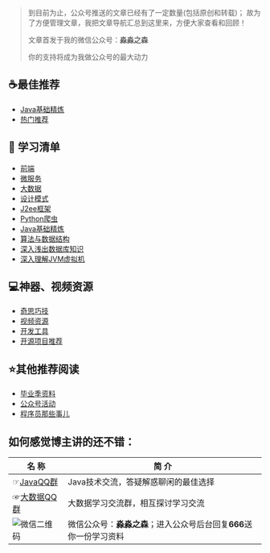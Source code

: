 > 到目前为止，公众号推送的文章已经有了一定数量(包括原创和转载)；
> 故为了方便管理文章，我把文章导航汇总到这里来，方便大家查看和回顾！
>
> 文章首发于我的微信公众号：**淼淼之森**
>
> 你的支持将成为我做公众号的最大动力

## :coffee:最佳推荐 ##
- [Java基础精炼](src/best_recommendation/list_java_base.md)
- [热门推荐](src/best_recommendation/list_hot.md)

## :page_facing_up: 学习清单 ##
- [前端](src/list/list_before.md)
- [微服务](src/list/list_java_microservice.md)
- [大数据](src/list/list_bigdata.md)
- [设计模式](src/list/list_design_patterns.md)
- [J2ee框架](src/list/list_java_frame.md)
- [Python爬虫](src/list/list_python_spider.md)
- [Java基础精炼](src/best_recommendation/list_java_base.md)
- [算法与数据结构](src/list/list_java_algorithm_datastructure.md)
- [深入浅出数据库知识](src/list/list_java_database.md)
- [深入理解JVM虚拟机](src/list/list_java_jvm.md)

## :computer:神器、视频资源 ##
- [奇思巧技](src/computer/wonderful_skill.md)
- [视频资源](src/computer/video_resource.md)
- [开发工具](src/computer/development_tools.md)
- [开源项目推荐](src/computer/recommend_github_resource.md)

## :star:其他推荐阅读 ##
- [毕业季资料](src/graduation.md)
- [公众号活动](src/activity.md)
- [程序员那些事儿](src/other.md)



## 如何感觉博主讲的还不错： 
 名 称 | 简 介
---|---
☞[JavaQQ群](//shang.qq.com/wpa/qunwpa?idkey=71137b9909c5ecb71893fe84621dad6fe059569f900b74ed8658cf21e5ba6747) | Java技术交流，答疑解惑聊闲的最佳选择
☞[大数据QQ群](//shang.qq.com/wpa/qunwpa?idkey=d39c67d5a9ec78096c0c6981a1bd0e72ef75892c55183e9322da73d48530740c) | 大数据学习交流群，相互探讨学习交流
![微信二维码](https://blog.mmzsblog.cn/images/weChat.jpg) | 微信公众号：**淼淼之森**；进入公众号后台回复**666**送你一份学习资料













